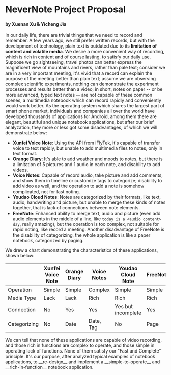 # NeverNote Project Proposal

#### by Xuenan Xu & Yicheng Jia

In our daily life, there are trivial things that we need to record and remember. A few years ago, we still prefer written records, but with the development of technology, plain text is outdated due to its __limitation of content and volatile media__. We desire a more convenient way of recording, which is rich in content and of course lasting, to satisfy our daily use. Suppose we go sightseeing, travel photos can better express the magnificent view of mountains and rivers, rather than pale text; consider we are in a very important meeting, it's vivid that a record can explain the purpose of the meeting better than plain text; assume we are observing complex scientific experiments, nothing can demonstrate the experiment processes and results better than a video; in short, notes on paper -- or be more advanced, typed text notes -- are not capable of these common scenes, a multimedia notebook which can record rapidly and conveniently would work better.
As the operating system which shares the largest part of smart phone market, individuals and companies all over the world have developed thousands of applications for Android, among them there are elegant, beautiful and unique notebook applications, but after our brief analyzation, they more or less got some disadvantages, of which we will demonstrate below:

* __Xunfei Voice Note__: Using the API from iFlyTek, it's capable of transfer voice to text rapidly, but unable to add multimedia files to notes, only in text format.
* __Orange Diary__: It's able to add weather and moods to notes, but there is a limitation of 5 pictures and 1 audio in each note, and disability to add videos.
* __Voice Notes__: Capable of record audio, take picture and add comments, and show them in timeline or customize tags to categorize; disability to add video as well, and the operation to add a note is somehow complicated, not for fast noting.
* __Youdao Cloud Notes__: Notes are categorized by their formats, like text, audio, handwriting and picture, but unable to merge these kinds of notes together, that is lack of connections between note elements.
* __FreeNote__: Enhanced ability to merge text, audio and picture (even add audio elements in the middle of a line, like `today is a <audio content> day`, really amazing), but the operation is too complex, not suitable for rapid noting, like record a meeting. Another disadvantage of FreeNote is the disability of categorizing, the whole application is like a paper notebook, categorized by paging.

We drew a chart demonstrating the characteristics of these applications, shown below:
<font size=1>

|              | Xunfei Voice Note | Orange Diary | Voice Notes | Youdao Cloud Note | FreeNote |
|--------------|-------------------|--------------|-------------|-------------------|----------|
| Operation    | Simple            | Simple       | Complex     | Simple            | Simple   |
| Media Type   | Lack              | Lack         | Rich        | Rich              | Rich     |
| Connection   | No                | Yes          | Yes         | Yes but incomplete| Yes      |
| Categorizing | No                | Date         | Date, Tag   | No                | Page     |

</font>
We can tell that none of these applications are capable of video recording, and those rich in functions are complex to operate, and those simple in operating lack of functions. None of them satisfy our "Fast and Complete" principle. It's our purpose, after analyzed typical examples of notebook applications, to __re-design__ and implement a __simple-to-operate__ and __rich-in-function__ notebook application.
